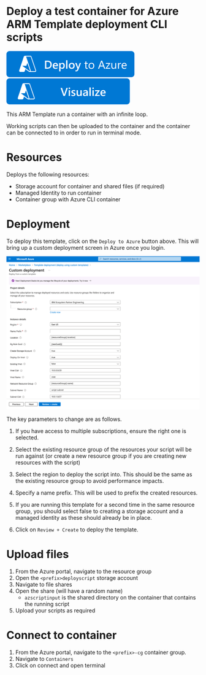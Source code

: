 # Deploy a test container for Azure ARM Template deployment CLI scripts

[![Deploy To Azure](https://raw.githubusercontent.com/Azure/azure-quickstart-templates/master/1-CONTRIBUTION-GUIDE/images/deploytoazure.svg?sanitize=true)](https://portal.azure.com/#create/Microsoft.Template/uri/https%3A%2F%2Fraw.githubusercontent.com%2Fibm-ecosystem-lab%2Fazure-arm-templates%2Fmain%2Futilities%2Ftest-deploy-script-container%2Fazuredeploy.json)
[![Visualize](https://raw.githubusercontent.com/Azure/azure-quickstart-templates/master/1-CONTRIBUTION-GUIDE/images/visualizebutton.svg?sanitize=true)](http://armviz.io/#/?load=https%3A%2F%2Fraw.githubusercontent.com%2Fibm-ecosystem-lab%2Fazure-arm-templates%2Fmain%2Futilities%2Ftest-deploy-script-container%2Fazuredeploy.json)

This ARM Template run a container with an infinite loop.

Working scripts can then be uploaded to the container and the container can be connected to in order to run in terminal mode.

# Resources

Deploys the following resources:
- Storage account for container and shared files (if required)
- Managed Identity to run container
- Container group with Azure CLI container

# Deployment

To deploy this template, click on the `Deploy to Azure` button above. This will bring up a custom deployment screen in Azure once you login.

![Custom Deployment Parameters](./images/test-container-ui-02.png)

The key parameters to change are as follows.

1. If you have access to multiple subscriptions, ensure the right one is selected.

2. Select the existing resource group of the resources your script will be run against (or create a new resource group if you are creating new resources with the script)

3. Select the region to deploy the script into. This should be the same as the existing resource group to avoid performance impacts.

4. Specify a name prefix. This will be used to prefix the created resources.

5. If you are running this template for a second time in the same resource group, you should select false to creating a storage account and a managed identity as these should already be in place.

6. Click on `Review + Create` to deploy the template.

# Upload files
1. From the Azure portal, navigate to the resource group
2. Open the `<prefix>deployscript` storage account
3. Navigate to file shares
4. Open the share (will have a random name)
    - `azscriptinput` is the shared directory on the container that contains the running script
5. Upload your scripts as required

# Connect to container
1. From the Azure portal, navigate to the `<prefix>-cg` container group. 
2. Navigate to `Containers`
3. Click on connect and open terminal
